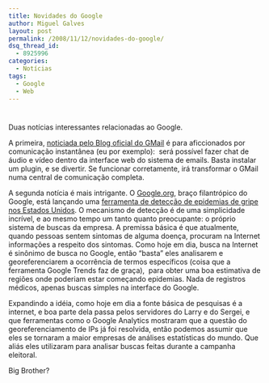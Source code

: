 ```yaml
---
title: Novidades do Google
author: Miguel Galves
layout: post
permalink: /2008/11/12/novidades-do-google/
dsq_thread_id:
  - 8925996
categories:
  - Notícias
tags:
  - Google
  - Web
---
```

# 

Duas notícias interessantes relacionadas ao Google.

A primeira, [noticiada pelo Blog oficial do GMail][1] é para aficcionados por comunicação instantânea (eu por exemplo):  será possível fazer chat de áudio e vídeo dentro da interface web do sistema de emails. Basta instalar um plugin, e se divertir. Se funcionar corretamente, irá transformar o GMail numa central de comunicação completa.

 [1]: http://gmailblog.blogspot.com/2008/11/say-hello-to-gmail-voice-and-video-chat.html

A segunda notícia é mais intrigante. O [Google.org][2], braço filantrópico do Google, está lançando uma [ferramenta de detecção de epidemias de gripe nos Estados Unidos][3]. O mecanismo de detecção é de uma simplicidade incrível, e ao mesmo tempo um tanto quanto preocupante: o próprio sistema de buscas da empresa. A premissa básica é que atualmente, quando pessoas sentem sintomas de alguma doença, procuram na Internet informações a respeito dos sintomas. Como hoje em dia, busca na Internet é sinônimo de busca no Google, então “basta” eles analisarem e georeferenciarem a ocorrência de termos específicos (coisa que a ferramenta Google Trends faz de graça),  para obter uma boa estimativa de regiões onde poderiam estar começando epidemias. Nada de registros médicos, apenas buscas simples na interface do Google.

 [2]: http://www.google.org
 [3]: http://www.google.org/flutrends/

Expandindo a idéia, como hoje em dia a fonte básica de pesquisas é a internet, e boa parte dela passa pelos servidores do Larry e do Sergei, e que ferramentas como o Google Analytics mostraram que a questão do georeferenciamento de IPs já foi resolvida, então podemos assumir que eles se tornaram a maior empresas de análises estatísticas do mundo. Que aliás eles utilizaram para analisar buscas feitas durante a campanha eleitoral.

Big Brother?